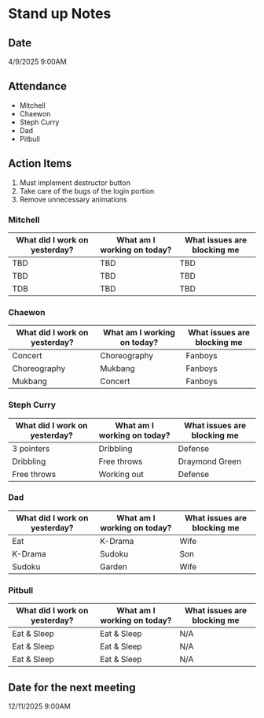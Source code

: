 # Stand up Notes 

## Date
4/9/2025 9:00AM

## Attendance
- Mitchell
- Chaewon
- Steph Curry
- Dad
- Pitbull

## Action Items
1. Must implement destructor button
2. Take care of the bugs of the login portion
3. Remove unnecessary animations

### Mitchell

| What did I work on yesterday? | What am I working on today? | What issues are blocking me | 
| -------- | ------- | ----- |
| TBD  | TBD    |  TBD  |
| TBD |   TBD   |   TBD |
|   TDB  |  TBD   | TBD |

### Chaewon

| What did I work on yesterday? | What am I working on today? | What issues are blocking me | 
| -------- | ------- | ----- |
| Concert  | Choreography    |  Fanboys  |
| Choreography |   Mukbang   |   Fanboys |
|   Mukbang  |  Concert   | Fanboys |

### Steph Curry

| What did I work on yesterday? | What am I working on today? | What issues are blocking me | 
| -------- | ------- | ----- |
| 3 pointers  | Dribbling    |  Defense  |
| Dribbling |   Free throws   | Draymond Green |
|  Free throws  |  Working out   | Defense |

### Dad

| What did I work on yesterday? | What am I working on today? | What issues are blocking me | 
| -------- | ------- | ----- |
| Eat  | K-Drama    |  Wife  |
| K-Drama |   Sudoku   | Son |
|  Sudoku  |  Garden   | Wife |

### Pitbull

| What did I work on yesterday? | What am I working on today? | What issues are blocking me | 
| -------- | ------- | ----- |
| Eat & Sleep  | Eat & Sleep    |  N/A  |
| Eat & Sleep |   Eat & Sleep   | N/A |
|  Eat & Sleep  |  Eat & Sleep   | N/A |

## Date for the next meeting
12/11/2025 9:00AM
